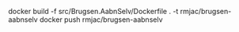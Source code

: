 docker build -f src/Brugsen.AabnSelv/Dockerfile . -t rmjac/brugsen-aabnselv
docker push rmjac/brugsen-aabnselv
